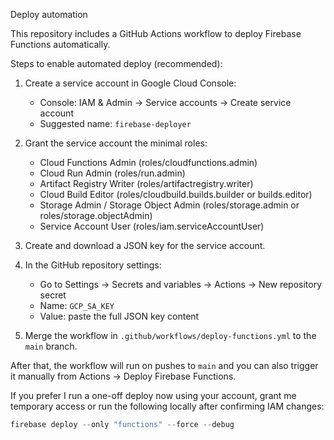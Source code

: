 Deploy automation

This repository includes a GitHub Actions workflow to deploy Firebase Functions automatically.

Steps to enable automated deploy (recommended):

1. Create a service account in Google Cloud Console:
   - Console: IAM & Admin → Service accounts → Create service account
   - Suggested name: `firebase-deployer`

2. Grant the service account the minimal roles:
   - Cloud Functions Admin (roles/cloudfunctions.admin)
   - Cloud Run Admin (roles/run.admin)
   - Artifact Registry Writer (roles/artifactregistry.writer)
   - Cloud Build Editor (roles/cloudbuild.builds.builder or builds.editor)
   - Storage Admin / Storage Object Admin (roles/storage.admin or roles/storage.objectAdmin)
   - Service Account User (roles/iam.serviceAccountUser)

3. Create and download a JSON key for the service account.

4. In the GitHub repository settings:
   - Go to Settings → Secrets and variables → Actions → New repository secret
   - Name: `GCP_SA_KEY`
   - Value: paste the full JSON key content

5. Merge the workflow in `.github/workflows/deploy-functions.yml` to the `main` branch.

After that, the workflow will run on pushes to `main` and you can also trigger it manually from Actions → Deploy Firebase Functions.

If you prefer I run a one-off deploy now using your account, grant me temporary access or run the following locally after confirming IAM changes:

```powershell
firebase deploy --only "functions" --force --debug
```
